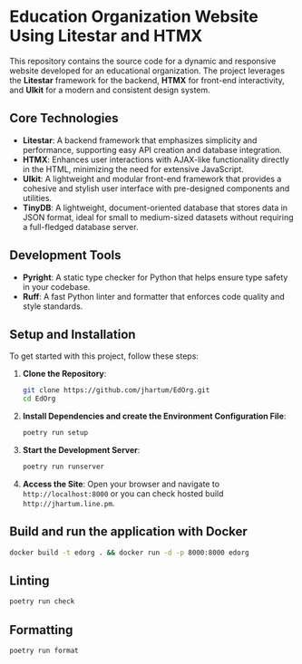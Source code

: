 # Education Organization Website Using Litestar and HTMX

This repository contains the source code for a dynamic and responsive website developed for an educational organization.
The project leverages the **Litestar** framework for the backend, **HTMX** for front-end interactivity, and **UIkit** for a modern and consistent design system.

## Core Technologies

- **Litestar**: A backend framework that emphasizes simplicity and performance, supporting easy API creation and database integration.
- **HTMX**: Enhances user interactions with AJAX-like functionality directly in the HTML, minimizing the need for extensive JavaScript.
- **UIkit**: A lightweight and modular front-end framework that provides a cohesive and stylish user interface with pre-designed components and utilities.
- **TinyDB**: A lightweight, document-oriented database that stores data in JSON format, ideal for small to medium-sized datasets without requiring a full-fledged database server.

## Development Tools

- **Pyright**: A static type checker for Python that helps ensure type safety in your codebase.
- **Ruff**: A fast Python linter and formatter that enforces code quality and style standards.

## Setup and Installation

To get started with this project, follow these steps:

1. **Clone the Repository**:

   ```bash
   git clone https://github.com/jhartum/EdOrg.git
   cd EdOrg
   ```

2. **Install Dependencies and create the Environment Configuration File**:

   ```bash
   poetry run setup
   ```

3. **Start the Development Server**:

   ```bash
   poetry run runserver
   ```

4. **Access the Site**: Open your browser and navigate to `http://localhost:8000`
   or you can check hosted build `http://jhartum.line.pm`.

## Build and run the application with Docker

```bash
docker build -t edorg . && docker run -d -p 8000:8000 edorg
```

## Linting

```bash
poetry run check
```

## Formatting

```bash
poetry run format
```
